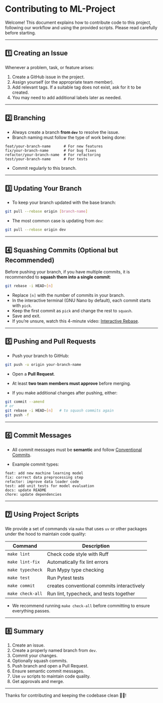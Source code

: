 # Contributing to ML-Project

Welcome! This document explains how to contribute code to this project, following our workflow and using the provided scripts. Please read carefully before starting.

---

## 1️⃣ Creating an Issue

Whenever a problem, task, or feature arises:

1. Create a GitHub issue in the project.
2. Assign yourself (or the appropriate team member).
3. Add relevant tags. If a suitable tag does not exist, ask for it to be created.
4. You may need to add additional labels later as needed.

---

## 2️⃣ Branching

* Always create a branch **from `dev`** to resolve the issue.
* Branch naming must follow the type of work being done:

```
feat/your-branch-name      # For new features
fix/your-branch-name       # For bug fixes
refactor/your-branch-name  # For refactoring
test/your-branch-name      # For tests
```

* Commit regularly to this branch.

---

## 3️⃣ Updating Your Branch

* To keep your branch updated with the base branch:

```bash
git pull --rebase origin [branch-name]
```

* The most common case is updating from `dev`:

```bash
git pull --rebase origin dev
```

---

## 4️⃣ Squashing Commits (Optional but Recommended)

Before pushing your branch, if you have multiple commits, it is recommended to **squash them into a single commit**:

```bash
git rebase -i HEAD~[n]
```

* Replace `[n]` with the number of commits in your branch.
* In the interactive terminal (GNU Nano by default), each commit starts with `pick`.
* Keep the first commit as `pick` and change the rest to `squash`.
* Save and exit.
* If you’re unsure, watch this 4-minute video: [Interactive Rebase](https://youtu.be/H7RFt0Pxxp8?si=cLKcLh27AMf78s30).

---

## 5️⃣ Pushing and Pull Requests

* Push your branch to GitHub:

```bash
git push -u origin your-branch-name
```

* Open a **Pull Request**.

* At least **two team members must approve** before merging.

* If you make additional changes after pushing, either:

```bash
git commit --amend
# or
git rebase -i HEAD~[n]   # to squash commits again
git push -f
```

---

## 6️⃣ Commit Messages

* All commit messages must be **semantic** and follow [Conventional Commits](https://www.conventionalcommits.org/en/v1.0.0/).

* Example commit types:

```
feat: add new machine learning model
fix: correct data preprocessing step
refactor: improve data loader code
test: add unit tests for model evaluation
docs: update README
chore: update dependencies
```

---

## 7️⃣ Using Project Scripts

We provide a set of commands via `make` that uses `uv` or other packages under the hood to maintain code quality:

| Command            | Description                                |
| ------------------ | -------------------------------------------|
| `make lint`        | Check code style with Ruff                 |
| `make lint-fix`    | Automatically fix lint errors              |
| `make typecheck`   | Run Mypy type checking                     |
| `make test`        | Run Pytest tests                           |
| `make commit`      | creates conventional commits interactively |
| `make check-all`   | Run lint, typecheck, and tests together    |

* We recommend running `make check-all` before committing to ensure everything passes.

---

## 8️⃣ Summary

1. Create an issue.
2. Create a properly named branch from `dev`.
3. Commit your changes.
4. Optionally squash commits.
5. Push branch and open a Pull Request.
6. Ensure semantic commit messages.
7. Use `uv` scripts to maintain code quality.
8. Get approvals and merge.

---

Thanks for contributing and keeping the codebase clean 🤪🍠!
